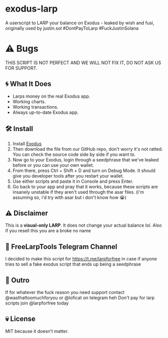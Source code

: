 # exodus-larp

A userscript to LARP your balance on Exodus - leaked by wish and fusi, originally used by justin.sol #DontPayToLarp #FuckJustinSolana

# ⚠️ Bugs

THIS SCRIPT IS NOT PERFECT AND WE WILL NOT FIX IT, DO NOT ASK US FOR SUPPORT.

## 🌀 What It Does

- Larps money on the real Exodus app.
- Working charts.
- Working transactions.
- Always up-to-date Exodus app.

## 🛠 Install

1. Install [Exodus](https://www.exodus.com/download/)
2. Then download the file from our GitHub repo, don't worry it's not ratted. You can check the source code side by side if you want to.
3. Now go to your Exodus, login through a seedphrase that we've leaked before or you can use your own wallet. 
5. From there, press Ctrl + Shift + D and turn on Debug Mode. It should give you developer tools after you restart your wallet.
6. Use either scripts and paste it in Console and press Enter.
7. Go back to your app and pray that it works, because these scripts are insanely unstable if they aren't used through the asar files. (i'm assuming so, i'd try with asar but i don't know how :sob:)

## ⚠️ Disclaimer

This is a **visual-only LARP**. It does not change your actual balance lol.
Also if you resell this you are a broke no name

## 🛫 FreeLarpTools Telegram Channel
I decided to make this script for https://t.me/larpforfree in case if anyone tries to sell a fake exodus script that ends up being a seedphrase

## 👋 Outro
If for whatever the fuck reason you need support contact @wasthattoomuchforyou or @loficat on telegram heh
Don't pay for larp scripts join @larpforfree today

## 💀 License

MIT because it doesn’t matter.
